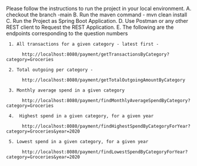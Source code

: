 Please follow the instructions to run the project in your local environment.
A. checkout the branch -main
B. Run the maven command - mvn clean install
C. Run the Project as Spring Boot Application.
D. Use Postman or any other REST client to Request the REST Application.
E. The following are the endpoints corresponding to the question numbers


   
     1.	All transactions for a given category - latest first -
          
          http://localhost:8080/payment/getTransactionsByCategory?category=Groceries
   
     2.	Total outgoing per category -
         
       	  http://localhost:8080/payment/getTotalOutgoingAmountByCategory
   
     3.	Monthly average spend in a given category
         
       	  http://localhost:8080/payment/findMonthlyAverageSpendByCategory?category=Groceries
   
     4.  Highest spend in a given category, for a given year
      
          http://localhost:8080/payment/findHighestSpendByCategoryForYear?category=Groceries&year=2020

     5.	Lowest spend in a given category, for a given year
    
          http://localhost:8080/payment/findLowestSpendByCategoryForYear?category=Groceries&year=2020
   
